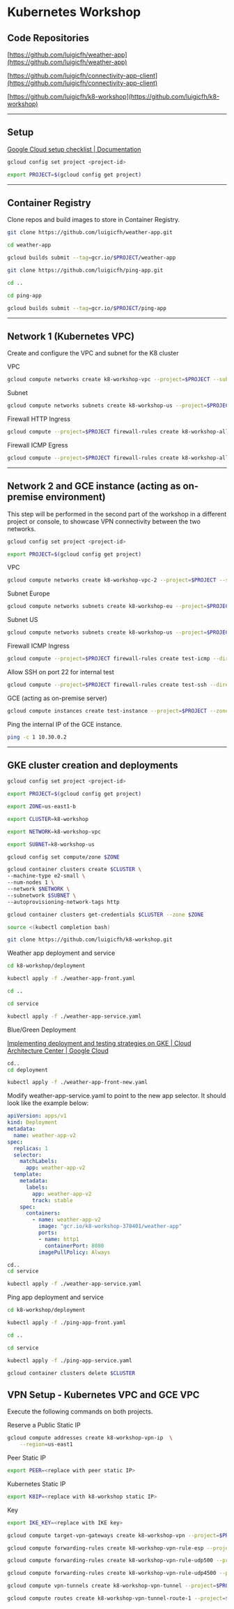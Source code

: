 # Kubernetes Workshop

## Code Repositories

[https://github.com/luigicfh/weather-app](https://github.com/luigicfh/weather-app)

[https://github.com/luigicfh/connectivity-app-client](https://github.com/luigicfh/connectivity-app-client)

[https://github.com/luigicfh/k8-workshop](https://github.com/luigicfh/k8-workshop)

---

## Setup

[Google Cloud setup checklist  |  Documentation](https://cloud.google.com/docs/enterprise/setup-checklist)

```bash
gcloud config set project <project-id>
```

```bash
export PROJECT=$(gcloud config get project)
```

---

## Container Registry

Clone repos and build images to store in Container Registry.

```bash
git clone https://github.com/luigicfh/weather-app.git
```

```bash
cd weather-app
```

```bash
gcloud builds submit --tag=gcr.io/$PROJECT/weather-app
```

```bash
git clone https://github.com/luigicfh/ping-app.git
```

```bash
cd ..
```

```bash
cd ping-app
```

```bash
gcloud builds submit --tag=gcr.io/$PROJECT/ping-app
```

---

## Network 1 (Kubernetes VPC)

Create and configure the VPC and subnet for the K8 cluster

VPC

```bash
gcloud compute networks create k8-workshop-vpc --project=$PROJECT --subnet-mode=custom --mtu=1460 --bgp-routing-mode=regional
```

Subnet

```bash
gcloud compute networks subnets create k8-workshop-us --project=$PROJECT --range=10.10.0.0/24 --stack-type=IPV4_ONLY --network=k8-workshop-vpc --region=us-east1
```

Firewall HTTP Ingress

```bash
gcloud compute --project=$PROJECT firewall-rules create k8-workshop-allow-http --direction=INGRESS --priority=1000 --network=k8-workshop-vpc --action=ALLOW --rules=tcp:80 --source-ranges=0.0.0.0/0 --target-tags=http
```

Firewall ICMP Egress

```bash
gcloud compute --project=$PROJECT firewall-rules create k8-workshop-allow-icmp --direction=EGRESS --priority=1000 --network=k8-workshop-vpc --action=ALLOW --rules=icmp --source-ranges=0.0.0.0/0
```

---

## Network 2 and GCE instance (acting as on-premise environment)

This step will be performed in the second part of the workshop in a different project or console, to showcase VPN connectivity between the two networks.

```bash
gcloud config set project <project-id>
```

```bash
export PROJECT=$(gcloud config get project)
```

VPC

```bash
gcloud compute networks create k8-workshop-vpc-2 --project=$PROJECT --subnet-mode=custom --mtu=1460 --bgp-routing-mode=regional
```

Subnet Europe

```bash
gcloud compute networks subnets create k8-workshop-eu --project=$PROJECT --range=10.30.0.0/24 --stack-type=IPV4_ONLY --network=k8-workshop-vpc-2 --region=europe-west3
```

Subnet US

```bash
gcloud compute networks subnets create k8-workshop-us --project=$PROJECT --range=10.20.0.0/24 --stack-type=IPV4_ONLY --network=k8-workshop-vpc-2 --region=us-east1
```

Firewall ICMP Ingress

```bash
gcloud compute --project=$PROJECT firewall-rules create test-icmp --direction=INGRESS --priority=1000 --network=k8-workshop-vpc-2 --action=ALLOW --rules=icmp --source-ranges=0.0.0.0/0
```

Allow SSH on port 22 for internal test

```bash
gcloud compute --project=$PROJECT firewall-rules create test-ssh --direction=INGRESS --priority=1000 --network=k8-workshop-vpc-2 --action=ALLOW --rules=tcp:22 --source-ranges=0.0.0.0/0
```

GCE (acting as on-premise server)

```bash
gcloud compute instances create test-instance --project=$PROJECT --zone=europe-west3-c --machine-type=e2-medium --network-interface=subnet=k8-workshop-eu,no-address --maintenance-policy=MIGRATE --provisioning-model=STANDARD --create-disk=auto-delete=yes,boot=yes,device-name=instance-1,image=projects/debian-cloud/global/images/debian-11-bullseye-v20230206,mode=rw,size=10,type=projects/$PROJECT/zones/us-central1-a/diskTypes/pd-balanced --no-shielded-secure-boot --shielded-vtpm --shielded-integrity-monitoring --reservation-affinity=any
```

Ping the internal IP of the GCE instance.

```bash
ping -c 1 10.30.0.2
```

---

## GKE cluster creation and deployments

```bash
gcloud config set project <project-id>
```

```bash
export PROJECT=$(gcloud config get project)
```

```bash
export ZONE=us-east1-b
```

```bash
export CLUSTER=k8-workshop
```

```bash
export NETWORK=k8-workshop-vpc
```

```bash
export SUBNET=k8-workshop-us
```

```bash
gcloud config set compute/zone $ZONE
```

```bash
gcloud container clusters create $CLUSTER \
--machine-type e2-small \
--num-nodes 1 \
--network $NETWORK \
--subnetwork $SUBNET \
--autoprovisioning-network-tags http
```

```bash
gcloud container clusters get-credentials $CLUSTER --zone $ZONE
```

```bash
source <(kubectl completion bash)
```

```bash
git clone https://github.com/luigicfh/k8-workshop.git
```

Weather app deployment and service

```bash
cd k8-workshop/deployment
```

```bash
kubectl apply -f ./weather-app-front.yaml
```

```bash
cd ..
```

```bash
cd service
```

```bash
kubectl apply -f ./weather-app-service.yaml
```

Blue/Green Deployment

[Implementing deployment and testing strategies on GKE  |  Cloud Architecture Center  |  Google Cloud](https://cloud.google.com/architecture/implementing-deployment-and-testing-strategies-on-gke#perform_a_bluegreen_deployment)

```bash
cd..
cd deployment
```

```bash
kubectl apply -f ./weather-app-front-new.yaml
```

Modify weather-app-service.yaml to point to the new app selector. It should look like the example below:

```yaml
apiVersion: apps/v1
kind: Deployment
metadata:
  name: weather-app-v2
spec:
  replicas: 1
  selector:
    matchLabels:
      app: weather-app-v2
  template:
    metadata:
      labels:
        app: weather-app-v2
        track: stable
    spec:
      containers:
        - name: weather-app-v2
          image: "gcr.io/k8-workshop-378401/weather-app"
          ports:
          - name: http1
            containerPort: 8080
          imagePullPolicy: Always
```

```bash
cd..
cd service
```

```bash
kubectl apply -f ./weather-app-service.yaml
```

Ping app deployment and service

```bash
cd k8-workshop/deployment
```

```bash
kubectl apply -f ./ping-app-front.yaml
```

```bash
cd ..
```

```bash
cd service
```

```bash
kubectl apply -f ./ping-app-service.yaml
```

```bash
gcloud container clusters delete $CLUSTER
```

## VPN Setup - Kubernetes VPC and GCE VPC

Execute the following commands on both projects.

Reserve a Public Static IP

```bash
gcloud compute addresses create k8-workshop-vpn-ip  \
    --region=us-east1
```

Peer Static IP

```bash
export PEER=<replace with peer static IP>
```

Kubernetes Static IP

```bash
export K8IP=<replace with k8-workshop static IP>
```

Key

```bash
export IKE_KEY=<replace with IKE key>
```

```bash
gcloud compute target-vpn-gateways create k8-workshop-vpn --project=$PROJECT --region=us-east1 --network=k8-workshop-vpc
```

```bash
gcloud compute forwarding-rules create k8-workshop-vpn-rule-esp --project=$PROJECT --region=us-east1 --address=$K8IP --ip-protocol=ESP --target-vpn-gateway=k8-workshop-vpn
```

```bash
gcloud compute forwarding-rules create k8-workshop-vpn-rule-udp500 --project=$PROJECT --region=us-east1 --address=$K8IP --ip-protocol=UDP --ports=500 --target-vpn-gateway=k8-workshop-vpn
```

```bash
gcloud compute forwarding-rules create k8-workshop-vpn-rule-udp4500 --project=$PROJECT --region=us-east1 --address=$K8IP --ip-protocol=UDP --ports=4500 --target-vpn-gateway=k8-workshop-vpn
```

```bash
gcloud compute vpn-tunnels create k8-workshop-vpn-tunnel --project=$PROJECT --region=us-east1 --peer-address=$PEER --shared-secret=$IKE_KEY --ike-version=2 --local-traffic-selector=0.0.0.0/0 --remote-traffic-selector=0.0.0.0/0 --target-vpn-gateway=k8-workshop-vpn
```

```bash
gcloud compute routes create k8-workshop-vpn-tunnel-route-1 --project=$PROJECT --network=k8-workshop-vpc --priority=1000 --destination-range=0.0.0.0/0 --next-hop-vpn-tunnel=k8-workshop-vpn-tunnel --next-hop-vpn-tunnel-region=us-east1
```
